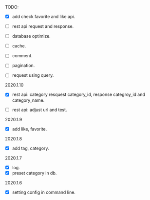 TODO:
- [x] add check favorite and like api.
- [ ] rest api request and response.
- [ ] database optimize.
- [ ] cache.
- [ ] comment.
- [ ] pagination.
- [ ] request using query.



2020.1.10

- [x] rest api: category resquest category_id, response categroy_id and category_name.
- [ ] rest api: adjust url and test.



2020.1.9

- [x] add like, favorite.

2020.1.8
- [x] add tag, category.

2020.1.7
- [x] log.
- [x] preset category in db.

2020.1.6
- [x] setting config in command line.



